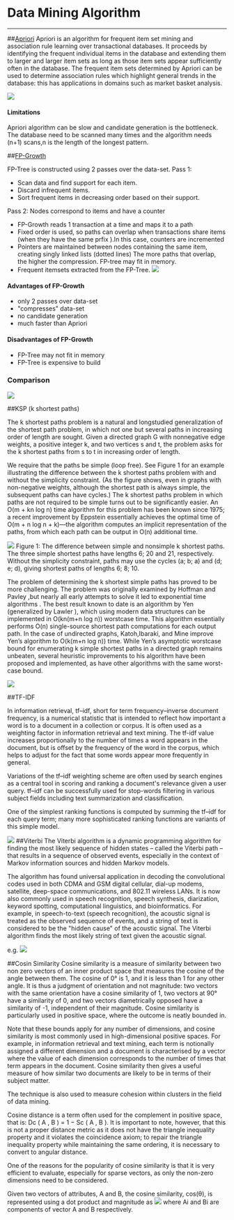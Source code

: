 # Data Mining Algorithm
-----

##[Apriori](https://en.wikipedia.org/wiki/Apriori_algorithm)
Apriori is an algorithm for frequent item set mining and association rule learning over transactional databases. It proceeds by identifying the frequent individual items in the database and extending them to larger and larger item sets as long as those item sets appear sufficiently often in the database. The frequent item sets determined by Apriori can be used to determine association rules which highlight general trends in the database: this has applications in domains such as market basket analysis.

![](IMG/1.png)

#### Limitations
Apriori algorithm can be slow and candidate generation is the bottleneck.
The database need to be scanned many times and the algorithm needs (n+1) scans,n is the length of the longest pattern.  

##[FP-Growth](https://en.wikibooks.org/wiki/Data_Mining_Algorithms_In_R/Frequent_Pattern_Mining/The_FP-Growth_Algorithm)

FP-Tree is constructed using 2 passes over the data-set.
Pass 1:

- Scan data and find support for each item.
- Discard infrequent items.
- Sort frequent items in decreasing order based on their support.

Pass 2:
Nodes correspond to items and have a counter

- FP-Growth reads 1 transaction at a time and maps it to a path
- Fixed order is used, so paths can overlap when transactions share items (when they have the same prfix ).In this case, counters are incremented
- Pointers are maintained between nodes containing the same item, creating singly linked lists (dotted lines) The more paths that overlap, the higher the compression. FP-tree may fit in memory.
- Frequent itemsets extracted from the FP-Tree.
![](IMG/2.png)

#### Advantages of FP-Growth

- only 2 passes over data-set
- "compresses" data-set
- no candidate generation
- much faster than Apriori

#### Disadvantages of FP-Growth

- FP-Tree may not fit in memory
- FP-Tree is expensive to build


### Comparison 
![](IMG/3.png)

##KSP (k shortest paths)

The k shortest paths problem is a natural and longstudied generalization of the shortest path problem, in which not one but several paths in increasing order of length are sought. Given a directed graph G with nonnegative
edge weights, a positive integer k, and two vertices s and t, the problem asks for the k shortest paths from s to t in increasing order of length.

We require that the paths be simple (loop free). See Figure 1 for an example illustrating the difference between the k shortest paths problem with and without the simplicity constraint. (As the figure shows, even in graphs with non-negative weights, although the shortest path is always simple, the subsequent paths can have cycles.) The k shortest paths problem in which paths are not required to be simple turns out to be significantly easier. An O(m + kn log n) time algorithm for this problem has been known since 1975; a recent improvement by Eppstein essentially achieves the optimal time of O(m + n log n + k)—the algorithm computes an implicit representation of the paths, from which each path can be output in O(n) additional time.

![](IMG/figure1.png)
Figure 1: The difference between simple and nonsimple k shortest paths. The three simple shortest paths have lengths 6; 20 and 21, respectively. Without the simplicity constraint, paths may use the cycles (a; b; a) and (d; e; d), giving shortest paths of lengths 6; 8; 10.

The problem of determining the k shortest simple paths has proved to be more challenging. The problem was originally examined by Hoffman and Pavley ,but nearly all early attempts to solve it led to exponential time algorithms . The best result known to date is an algorithm by Yen  (generalized by Lawler ), which using modern data structures can be implemented in O(kn(m+n log n)) worstcase time. This algorithm essentially performs O(n) single-source shortest path computations for each output path. In the case of undirected graphs, Katoh,Ibaraki, and Mine improve Yen’s algorithm to O(k(m+n log n)) time. While Yen’s asymptotic worstcase bound for enumerating k simple shortest paths in a directed graph remains unbeaten, several heuristic improvements to his algorithm have been proposed and implemented, as have other algorithms with the same
worst-case bound.


![](IMG/5.png)

##TF-IDF

In information retrieval, tf–idf, short for term frequency–inverse document frequency, is a numerical statistic that is intended to reflect how important a word is to a document in a collection or corpus. It is often used as a weighting factor in information retrieval and text mining. The tf-idf value increases proportionally to the number of times a word appears in the document, but is offset by the frequency of the word in the corpus, which helps to adjust for the fact that some words appear more frequently in general.

Variations of the tf–idf weighting scheme are often used by search engines as a central tool in scoring and ranking a document's relevance given a user query. tf–idf can be successfully used for stop-words filtering in various subject fields including text summarization and classification.

One of the simplest ranking functions is computed by summing the tf–idf for each query term; many more sophisticated ranking functions are variants of this simple model.

![](IMG/tf.png)
##Viterbi
The Viterbi algorithm is a dynamic programming algorithm for finding the most likely sequence of hidden states – called the Viterbi path – that results in a sequence of observed events, especially in the context of Markov information sources and hidden Markov models.

The algorithm has found universal application in decoding the convolutional codes used in both CDMA and GSM digital cellular, dial-up modems, satellite, deep-space communications, and 802.11 wireless LANs. It is now also commonly used in speech recognition, speech synthesis, diarization, keyword spotting, computational linguistics, and bioinformatics. For example, in speech-to-text (speech recognition), the acoustic signal is treated as the observed sequence of events, and a string of text is considered to be the "hidden cause" of the acoustic signal. The Viterbi algorithm finds the most likely string of text given the acoustic signal.

e.g.
![](IMG/7.png)

##Cosin Similarity 
Cosine similarity is a measure of similarity between two non zero vectors of an inner product space that measures the cosine of the angle between them. The cosine of 0° is 1, and it is less than 1 for any other angle. It is thus a judgment of orientation and not magnitude: two vectors with the same orientation have a cosine similarity of 1, two vectors at 90° have a similarity of 0, and two vectors diametrically opposed have a similarity of -1, independent of their magnitude. Cosine similarity is particularly used in positive space, where the outcome is neatly bounded in.

Note that these bounds apply for any number of dimensions, and cosine similarity is most commonly used in high-dimensional positive spaces. For example, in information retrieval and text mining, each term is notionally assigned a different dimension and a document is characterised by a vector where the value of each dimension corresponds to the number of times that term appears in the document. Cosine similarity then gives a useful measure of how similar two documents are likely to be in terms of their subject matter.

The technique is also used to measure cohesion within clusters in the field of data mining.

Cosine distance is a term often used for the complement in positive space, that is: Dc ( A , B ) = 1 − Sc ( A , B ). It is important to note, however, that this is not a proper distance metric as it does not have the triangle inequality property and it violates the coincidence axiom; to repair the triangle inequality property while maintaining the same ordering, it is necessary to convert to angular distance.

One of the reasons for the popularity of cosine similarity is that it is very efficient to evaluate, especially for sparse vectors, as only the non-zero dimensions need to be considered.

Given two vectors of attributes, A and B, the cosine similarity, cos(θ), is represented using a dot product and magnitude as
![](IMG/6.png)
 where Ai and Bi are components of vector A and B respectively.